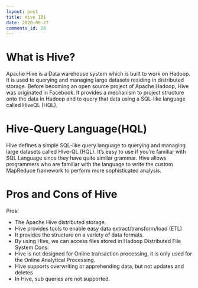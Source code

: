 ```yaml
---
layout: post
title: Hive 101
date: 2020-09-27
comments_id: 20
---
```


# What is Hive?
Apache Hive is a Data warehouse system which is built to work on Hadoop. It is used to querying and managing large datasets residing in distributed storage. Before becoming an open source project of Apache Hadoop, Hive was originated in Facebook. It provides a mechanism to project structure onto the data in Hadoop and to query that data using a SQL-like language called HiveQL (HQL).

# Hive-Query Language(HQL)
Hive defines a simple SQL-like query language to querying and managing large datasets called Hive-QL (HQL). It’s easy to use if you’re familiar with SQL Language since they have quite similar grammar. Hive allows programmers who are familiar with the language to write the custom MapReduce framework to perform more sophisticated analysis.


# Pros and Cons of Hive
Pros:
- The Apache Hive distributed storage.
- Hive provides tools to enable easy data extract/transform/load (ETL)
- It provides the structure on a variety of data formats.
- By using Hive, we can access files stored in Hadoop Distributed File System 
Cons:
- Hive is not designed for Online transaction processing, it is only used for the Online Analytical Processing.
- Hive supports overwriting or apprehending data, but not updates and deletes
- In Hive, sub queries are not supported.



